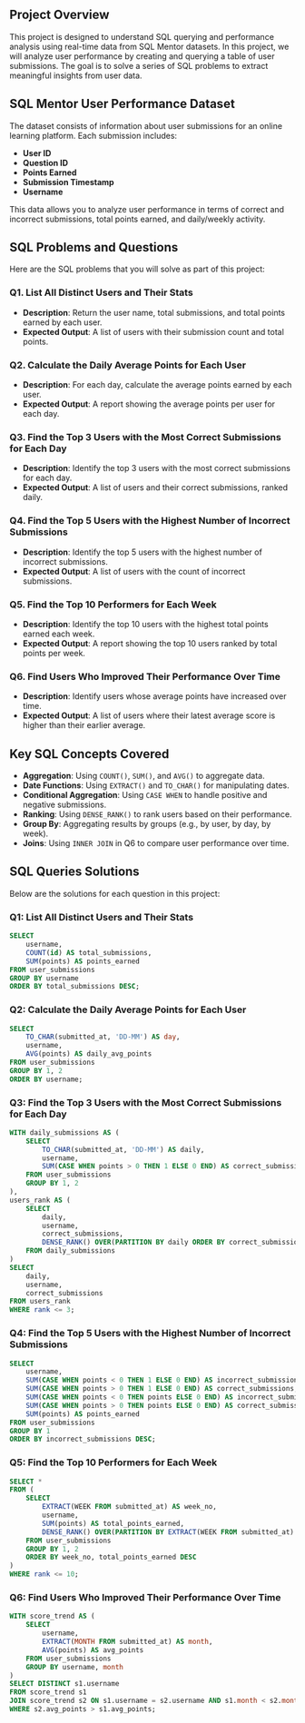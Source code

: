 ## Project Overview

This project is designed to understand SQL querying and performance analysis using real-time data from SQL Mentor datasets. In this project, we will analyze user performance by creating and querying a table of user submissions. The goal is to solve a series of SQL problems to extract meaningful insights from user data.

## SQL Mentor User Performance Dataset

The dataset consists of information about user submissions for an online learning platform. Each submission includes:
- **User ID**
- **Question ID**
- **Points Earned**
- **Submission Timestamp**
- **Username**

This data allows you to analyze user performance in terms of correct and incorrect submissions, total points earned, and daily/weekly activity.

## SQL Problems and Questions

Here are the SQL problems that you will solve as part of this project:

### Q1. List All Distinct Users and Their Stats
- **Description**: Return the user name, total submissions, and total points earned by each user.
- **Expected Output**: A list of users with their submission count and total points.

### Q2. Calculate the Daily Average Points for Each User
- **Description**: For each day, calculate the average points earned by each user.
- **Expected Output**: A report showing the average points per user for each day.

### Q3. Find the Top 3 Users with the Most Correct Submissions for Each Day
- **Description**: Identify the top 3 users with the most correct submissions for each day.
- **Expected Output**: A list of users and their correct submissions, ranked daily.

### Q4. Find the Top 5 Users with the Highest Number of Incorrect Submissions
- **Description**: Identify the top 5 users with the highest number of incorrect submissions.
- **Expected Output**: A list of users with the count of incorrect submissions.

### Q5. Find the Top 10 Performers for Each Week
- **Description**: Identify the top 10 users with the highest total points earned each week.
- **Expected Output**: A report showing the top 10 users ranked by total points per week.

### Q6. Find Users Who Improved Their Performance Over Time
- **Description**: Identify users whose average points have increased over time.
- **Expected Output**: A list of users where their latest average score is higher than their earlier average.

## Key SQL Concepts Covered

- **Aggregation**: Using `COUNT()`, `SUM()`, and `AVG()` to aggregate data.
- **Date Functions**: Using `EXTRACT()` and `TO_CHAR()` for manipulating dates.
- **Conditional Aggregation**: Using `CASE WHEN` to handle positive and negative submissions.
- **Ranking**: Using `DENSE_RANK()` to rank users based on their performance.
- **Group By**: Aggregating results by groups (e.g., by user, by day, by week).
- **Joins**: Using `INNER JOIN` in Q6 to compare user performance over time.

## SQL Queries Solutions

Below are the solutions for each question in this project:

### Q1: List All Distinct Users and Their Stats
```sql
SELECT
    username,
    COUNT(id) AS total_submissions,
    SUM(points) AS points_earned
FROM user_submissions
GROUP BY username
ORDER BY total_submissions DESC;
```

### Q2: Calculate the Daily Average Points for Each User
```sql
SELECT
    TO_CHAR(submitted_at, 'DD-MM') AS day,
    username,
    AVG(points) AS daily_avg_points
FROM user_submissions
GROUP BY 1, 2
ORDER BY username;
```

### Q3: Find the Top 3 Users with the Most Correct Submissions for Each Day
```sql
WITH daily_submissions AS (
    SELECT
        TO_CHAR(submitted_at, 'DD-MM') AS daily,
        username,
        SUM(CASE WHEN points > 0 THEN 1 ELSE 0 END) AS correct_submissions
    FROM user_submissions
    GROUP BY 1, 2
),
users_rank AS (
    SELECT
        daily,
        username,
        correct_submissions,
        DENSE_RANK() OVER(PARTITION BY daily ORDER BY correct_submissions DESC) AS rank
    FROM daily_submissions
)
SELECT
    daily,
    username,
    correct_submissions
FROM users_rank
WHERE rank <= 3;
```

### Q4: Find the Top 5 Users with the Highest Number of Incorrect Submissions
```sql
SELECT
    username,
    SUM(CASE WHEN points < 0 THEN 1 ELSE 0 END) AS incorrect_submissions,
    SUM(CASE WHEN points > 0 THEN 1 ELSE 0 END) AS correct_submissions,
    SUM(CASE WHEN points < 0 THEN points ELSE 0 END) AS incorrect_submissions_points,
    SUM(CASE WHEN points > 0 THEN points ELSE 0 END) AS correct_submissions_points_earned,
    SUM(points) AS points_earned
FROM user_submissions
GROUP BY 1
ORDER BY incorrect_submissions DESC;
```

### Q5: Find the Top 10 Performers for Each Week
```sql
SELECT *  
FROM (
    SELECT
        EXTRACT(WEEK FROM submitted_at) AS week_no,
        username,
        SUM(points) AS total_points_earned,
        DENSE_RANK() OVER(PARTITION BY EXTRACT(WEEK FROM submitted_at) ORDER BY SUM(points) DESC) AS rank
    FROM user_submissions
    GROUP BY 1, 2
    ORDER BY week_no, total_points_earned DESC
)
WHERE rank <= 10;
```

### Q6: Find Users Who Improved Their Performance Over Time
```sql
WITH score_trend AS (
    SELECT
        username,
        EXTRACT(MONTH FROM submitted_at) AS month,
        AVG(points) AS avg_points
    FROM user_submissions
    GROUP BY username, month
)
SELECT DISTINCT s1.username
FROM score_trend s1
JOIN score_trend s2 ON s1.username = s2.username AND s1.month < s2.month
WHERE s2.avg_points > s1.avg_points;
```


